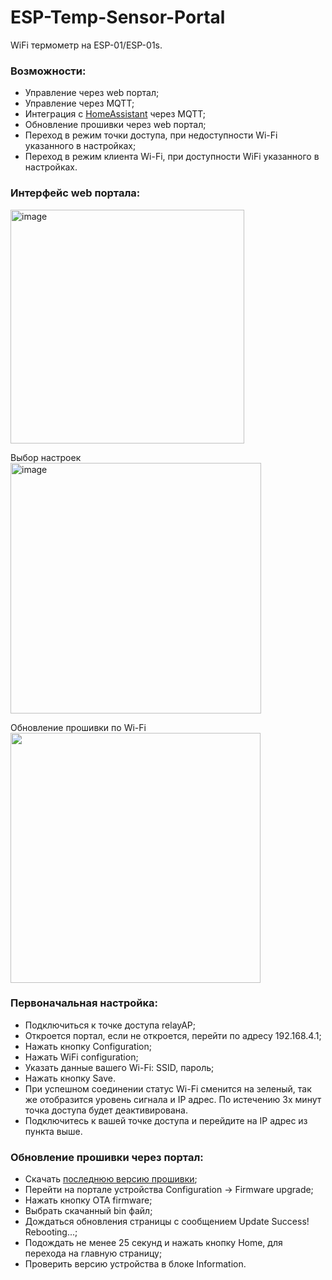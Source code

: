 # ESP-Temp-Sensor-Portal

WiFi термометр на ESP-01/ESP-01s.

### Возможности: 
- Управление через web портал;
- Управление через MQTT;
- Интеграция с [HomeAssistant](https://www.home-assistant.io) через MQTT;
- Обновление прошивки через web портал;
- Переход в режим точки доступа, при недоступности Wi-Fi указанного в настройках;
- Переход в режим клиента Wi-Fi, при доступности WiFi указанного в настройках.


### Интерфейс web портала:
<img width="374" alt="image" src="https://github.com/mr-whitefoot/ESP-Temp-sensor-DS1820B-Portal/assets/16363451/a8b08b90-9e7b-4221-87ef-3d2ca3ec5cba">

Выбор настроек<br>
<img width="401" alt="image" src="https://github.com/mr-whitefoot/ESP-Relay-Portal/assets/16363451/f3f8e971-b77e-4998-bc1a-49f401978e52">

Обновление прошивки по Wi-Fi<br>
<img src="https://user-images.githubusercontent.com/16363451/197058992-d8bc1296-aa61-4ff9-ba36-1ad8a007244e.png" width="400">


### Первоначальная настройка:
- Подключиться к точке доступа relayAP;
- Откроется портал, если не откроется, перейти по адресу 192.168.4.1;
- Нажать кнопку Configuration;
- Нажать WiFi configuration;
- Указать данные вашего Wi-Fi: SSID, пароль;
- Нажать кнопку Save.
- При успешном соединении статус Wi-Fi сменится на зеленый, так же отобразится уровень сигнала и IP адрес. По истечению 3х минут точка доступа будет деактивирована. 
- Подключитесь к вашей точке доступа и перейдите на IP адрес из пункта выше. 


### Обновление прошивки через портал:
- Скачать [последнюю версию прошивки](https://github.com/mr-whitefoot/ESP-Temp-sensor-DS1820B-Portal/releases/latest);
- Перейти на портале устройства Configuration -> Firmware upgrade;
- Нажать кнопку OTA firmware;
- Выбрать скачанный bin файл;
- Дождаться обновления страницы с сообщением Update Success! Rebooting...;
- Подождать не менее 25 секунд и нажать кнопку Home, для перехода на главную страницу;
- Проверить версию устройства в блоке Information.


